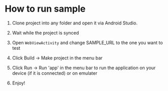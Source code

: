 # How to run sample

1. Clone project into any folder and open it via Android Studio.

2. Wait while the project is synced

3. Open ```WebViewActivity``` and change SAMPLE_URL to the one you want to test

4. Click Build -> Make project in the menu bar

5. Click Run -> Run 'app' in the menu bar to run the application on your device (if it is connected) or on emulater

6. Enjoy!
 
